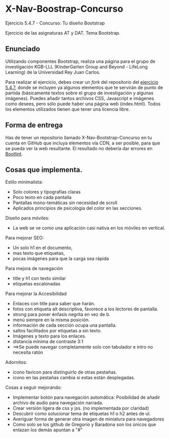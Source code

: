 ﻿# X-Nav-Boostrap-Concurso
Ejercicio 5.4.7 - Concurso: Tu diseño Bootstrap

Ejercicio de las asignaturas AT y DAT. Tema Bootstrap.

## Enunciado 

Utilizando componentes Bootstrap, realiza una página para el grupo de investigación KGB-LLL (KinderGarten Group and Beyond - LifeLong Learning) de la Universidad Rey Juan Carlos.

Para realizar el ejercicio, debes crear un <i>fork</i> del repositorio del <a href="https://github.com/CursosWeb/X-NAV-Bootstrap-Concurso">ejercicio 5.4.7</a>, donde se incluyen ya algunos elementos que te servirán de punto de partida (básicamente textos sobre el grupo de investigación y algunas imágenes). Puedes añadir tantos archivos CSS, Javascript e imágenes como desees, pero sólo puede haber una página web (index.html). Todos los elementos utilizados tienen que tener una licencia libre.

## Forma de entrega

Has de tener un repositorio llamado X-Nav-Bootstrap-Concurso en tu cuenta en GitHub
que incluya elementos vía CDN, a ser posible, para que se pueda ver la 
web resultante. El resultado no debería dar errores en <a href="http://blog.getbootstrap.com/2014/09/23/bootlint/">Bootlint</a>.

## Cosas que implementa.
Estilo minimalista:
* Solo colores y tipografías claras
* Poco texto en cada pantalla
* Pantallas mono-temáticas sin necesidad de scroll
* Aplicados principios de  psicología del color en las secciones.

Diseño para móviles:
* La web se ve como una aplicación casi nativa en los móviles en vertical.

Para mejorar SEO:
* Un solo h1 en el documento, 
* mas texto que etiquetas,
* pocas imágenes para que la carga sea rápida


Para mejora de navegación
* title y h1 con texto similar
* etiquetas escalonadas


Para mejorar la Accesibilidad
* Enlaces con title  para saber que  harán.
* fotos con etiqueta alt descriptiva, favorece a los lectores de pantalla.
* strong para poner énfasis negrita en vez de b.
* menú siempre en la misma posición.
* información de cada sección  ocupa una pantalla. 
* saltos facilitados por etiquetas a sin texto.
* Imágenes y texto para los enlaces.
* distancia mínima de contraste 3:1
* ==>Se puede navegar completamente solo con tabulador e intro no necesita ratón

Adornitos:
* icono favicon  para distinguirlo de otras pestañas.
* icono en las pestañas cambia si estas están desplegadas.


Cosas a seguir mejorando:
* Implementar botón para navegación automática: Posibilidad de añadir archivo de audio para navegación narrada. 
* Crear versión ligera de css y jss. (no implementada por claridad)
* Descubrir como solucionar tema de etiquetas h1 o h2 antes de ul.
* Averiguar forma de generar otra imagen de miniatura para navegadores
* Como solo se los github de Gregorio y Baradona son los únicos que enlazan los demás apuntan a "#"